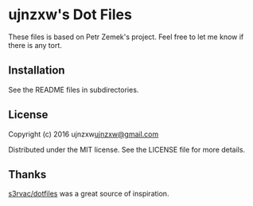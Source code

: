 ujnzxw's Dot Files
=====================
These files is based on Petr Zemek's project.
Feel free to let me know if there is any tort.

Installation
------------

See the README files in subdirectories.

License
-------

Copyright (c) 2016 ujnzxw<ujnzxw@gmail.com>

Distributed under the MIT license. See the LICENSE file for more details.


Thanks
------

[s3rvac/dotfiles](https://github.com/s3rvac/dotfiles) was a great source of inspiration.
